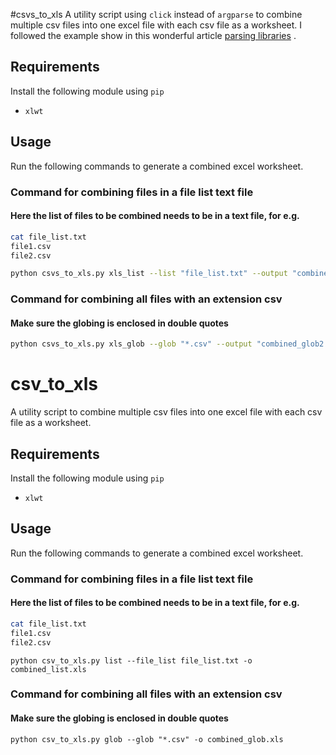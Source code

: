 #csvs_to_xls
A utility script using `click` instead of `argparse` to combine multiple csv files into one excel file with each csv file as a worksheet.  I followed the example show in this wonderful article [parsing libraries](https://realpython.com/blog/python/comparing-python-command-line-parsing-libraries-argparse-docopt-click/) .

## Requirements
Install the following module using `pip`
- `xlwt`

## Usage
Run the following commands to generate a combined excel worksheet.

### Command for combining files in a file list text file
#### Here the list of files to be combined needs to be in a text file, for e.g.
```sh
cat file_list.txt
file1.csv
file2.csv
```

```sh
python csvs_to_xls.py xls_list --list "file_list.txt" --output "combined_list2.xls"
```
### Command for combining all files with an extension csv
#### Make sure the globing is enclosed in double quotes
```sh
python csvs_to_xls.py xls_glob --glob "*.csv" --output "combined_glob2.xls"
```

# csv_to_xls
A utility script to combine multiple csv files into one excel file with each csv file as a worksheet.

## Requirements
Install the following module using `pip`
- `xlwt`

## Usage
Run the following commands to generate a combined excel worksheet.

### Command for combining files in a file list text file
#### Here the list of files to be combined needs to be in a text file, for e.g.
```sh
cat file_list.txt
file1.csv
file2.csv
```

`python csv_to_xls.py list --file_list file_list.txt -o combined_list.xls`

### Command for combining all files with an extension csv
#### Make sure the globing is enclosed in double quotes
`python csv_to_xls.py glob --glob "*.csv" -o combined_glob.xls`
